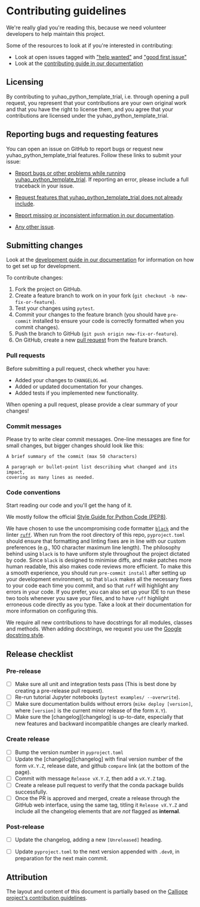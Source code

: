 # Contributing guidelines

We're really glad you're reading this, because we need volunteer developers to help maintain this project.

Some of the resources to look at if you're interested in contributing:

* Look at open issues tagged with ["help wanted"](https://github.com/syhwawa/yuhao_python_template_trial/issues?q=is%3Aissue+is%3Aopen+label%3A%22help+wanted%22) and ["good first issue"](https://github.com/syhwawa/yuhao_python_template_trial/issues?q=is%3Aissue+is%3Aopen+label%3A%22good+first+issue%22)
* Look at the [contributing guide in our documentation](https://syhwawa.github.io/yuhao_python_template_trial/contributing)

## Licensing

By contributing to yuhao_python_template_trial, i.e. through opening a pull request, you represent that your contributions are your own original work and that you have the right to license them, and you agree that your contributions are licensed under the yuhao_python_template_trial.

## Reporting bugs and requesting features

You can open an issue on GitHub to report bugs or request new yuhao_python_template_trial features.
Follow these links to submit your issue:

- [Report bugs or other problems while running yuhao_python_template_trial](https://github.com/syhwawa/yuhao_python_template_trial/issues/new?template=BUG-REPORT.yml).
If reporting an error, please include a full traceback in your issue.

- [Request features that yuhao_python_template_trial does not already include](https://github.com/syhwawa/yuhao_python_template_trial/issues/new?template=FEATURE-REQUEST.yml).

- [Report missing or inconsistent information in our documentation](https://github.com/syhwawa/yuhao_python_template_trial/issues/new?template=DOCS.yml).

- [Any other issue](https://github.com/syhwawa/yuhao_python_template_trial/issues/new).

## Submitting changes

Look at the [development guide in our documentation](https://syhwawa.github.io/yuhao_python_template_trial/contributing) for information on how to get set up for development.

<!--- the "--8<--" html comments define what part of this file to add to the index page of the documentation -->
<!--- --8<-- [start:docs] -->

To contribute changes:

1. Fork the project on GitHub.
2. Create a feature branch to work on in your fork (`git checkout -b new-fix-or-feature`).
3. Test your changes using `pytest`.
4. Commit your changes to the feature branch (you should have `pre-commit` installed to ensure your code is correctly formatted when you commit changes).
5. Push the branch to GitHub (`git push origin new-fix-or-feature`).
6. On GitHub, create a new [pull request](https://github.com/syhwawa/yuhao_python_template_trial/pull/new/main) from the feature branch.

### Pull requests

Before submitting a pull request, check whether you have:

* Added your changes to `CHANGELOG.md`.
* Added or updated documentation for your changes.
* Added tests if you implemented new functionality.

When opening a pull request, please provide a clear summary of your changes!

### Commit messages

Please try to write clear commit messages. One-line messages are fine for small changes, but bigger changes should look like this:

    A brief summary of the commit (max 50 characters)

    A paragraph or bullet-point list describing what changed and its impact,
    covering as many lines as needed.

### Code conventions

Start reading our code and you'll get the hang of it.

We mostly follow the official [Style Guide for Python Code (PEP8)](https://www.python.org/dev/peps/pep-0008/).

We have chosen to use the uncompromising code formatter [`black`](https://github.com/psf/black/) and the linter [`ruff`](https://beta.ruff.rs/docs/).
When run from the root directory of this repo, `pyproject.toml` should ensure that formatting and linting fixes are in line with our custom preferences (e.g., 100 character maximum line length).
The philosophy behind using `black` is to have uniform style throughout the project dictated by code.
Since `black` is designed to minimise diffs, and make patches more human readable, this also makes code reviews more efficient.
To make this a smooth experience, you should run `pre-commit install` after setting up your development environment, so that `black` makes all the necessary fixes to your code each time you commit, and so that `ruff` will highlight any errors in your code.
If you prefer, you can also set up your IDE to run these two tools whenever you save your files, and to have `ruff` highlight erroneous code directly as you type.
Take a look at their documentation for more information on configuring this.

We require all new contributions to have docstrings for all modules, classes and methods.
When adding docstrings, we request you use the [Google docstring style](https://google.github.io/styleguide/pyguide.html#38-comments-and-docstrings).

## Release checklist

### Pre-release

- [ ] Make sure all unit and integration tests pass (This is best done by creating a pre-release pull request).
- [ ] Re-run tutorial Jupyter notebooks (`pytest examples/ --overwrite`).
- [ ] Make sure documentation builds without errors (`mike deploy [version]`, where `[version]` is the current minor release of the form `X.Y`).
- [ ] Make sure the [changelog][changelog] is up-to-date, especially that new features and backward incompatible changes are clearly marked.

### Create release

- [ ] Bump the version number in `pyproject.toml`
- [ ] Update the [changelog][changelog] with final version number of the form `vX.Y.Z`, release date, and github `compare` link (at the bottom of the page).
- [ ] Commit with message `Release vX.Y.Z`, then add a `vX.Y.Z` tag.
- [ ] Create a release pull request to verify that the conda package builds successfully.
- [ ] Once the PR is approved and merged, create a release through the GitHub web interface, using the same tag, titling it `Release vX.Y.Z` and include all the changelog elements that are *not* flagged as **internal**.

### Post-release

- [ ] Update the changelog, adding a new `[Unreleased]` heading.
- [ ] Update `pyproject.toml` to the next version appended with `.dev0`, in preparation for the next main commit.


<!--- --8<-- [end:docs] -->

## Attribution

The layout and content of this document is partially based on the [Calliope project's contribution guidelines](https://github.com/calliope-project/calliope/blob/main/CONTRIBUTING.md).
